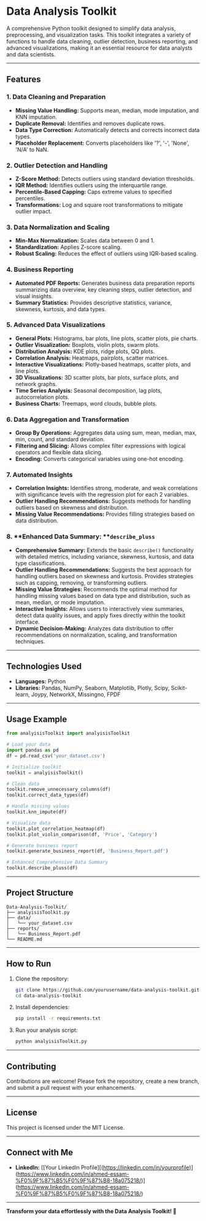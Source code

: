 # Data Analysis Toolkit

A comprehensive Python toolkit designed to simplify data analysis, preprocessing, and visualization tasks. This toolkit integrates a variety of functions to handle data cleaning, outlier detection, business reporting, and advanced visualizations, making it an essential resource for data analysts and data scientists.

---

## **Features**

### 1. **Data Cleaning and Preparation**

- **Missing Value Handling:** Supports mean, median, mode imputation, and KNN imputation.
- **Duplicate Removal:** Identifies and removes duplicate rows.
- **Data Type Correction:** Automatically detects and corrects incorrect data types.
- **Placeholder Replacement:** Converts placeholders like '?', '-', 'None', 'N/A' to NaN.

### 2. **Outlier Detection and Handling**

- **Z-Score Method:** Detects outliers using standard deviation thresholds.
- **IQR Method:** Identifies outliers using the interquartile range.
- **Percentile-Based Capping:** Caps extreme values to specified percentiles.
- **Transformations:** Log and square root transformations to mitigate outlier impact.

### 3. **Data Normalization and Scaling**

- **Min-Max Normalization:** Scales data between 0 and 1.
- **Standardization:** Applies Z-score scaling.
- **Robust Scaling:** Reduces the effect of outliers using IQR-based scaling.

### 4. **Business Reporting**

- **Automated PDF Reports:** Generates business data preparation reports summarizing data overview, key cleaning steps, outlier detection, and visual insights.
- **Summary Statistics:** Provides descriptive statistics, variance, skewness, kurtosis, and data types.

### 5. **Advanced Data Visualizations**

- **General Plots:** Histograms, bar plots, line plots, scatter plots, pie charts.
- **Outlier Visualization:** Boxplots, violin plots, swarm plots.
- **Distribution Analysis:** KDE plots, ridge plots, QQ plots.
- **Correlation Analysis:** Heatmaps, pairplots, scatter matrices.
- **Interactive Visualizations:** Plotly-based heatmaps, scatter plots, and line plots.
- **3D Visualizations:** 3D scatter plots, bar plots, surface plots, and network graphs.
- **Time Series Analysis:** Seasonal decomposition, lag plots, autocorrelation plots.
- **Business Charts:** Treemaps, word clouds, bubble plots.

### 6. **Data Aggregation and Transformation**

- **Group By Operations:** Aggregates data using sum, mean, median, max, min, count, and standard deviation.
- **Filtering and Slicing:** Allows complex filter expressions with logical operators and flexible data slicing.
- **Encoding:** Converts categorical variables using one-hot encoding.

### 7. **Automated Insights**

- **Correlation Insights:** Identifies strong, moderate, and weak correlations with significance levels with the regression plot for each 2 variables.
- **Outlier Handling Recommendations:** Suggests methods for handling outliers based on skewness and distribution.
- **Missing Value Recommendations:** Provides filling strategies based on data distribution.

### 8. \*\*Enhanced Data Summary: \*\***`describe_pluss`**

- **Comprehensive Summary:** Extends the basic `describe()` functionality with detailed metrics, including variance, skewness, kurtosis, and data type classifications.
- **Outlier Handling Recommendations:** Suggests the best approach for handling outliers based on skewness and kurtosis. Provides strategies such as capping, removing, or transforming outliers.
- **Missing Value Strategies:** Recommends the optimal method for handling missing values based on data type and distribution, such as mean, median, or mode imputation.
- **Interactive Insights:** Allows users to interactively view summaries, detect data quality issues, and apply fixes directly within the toolkit interface.
- **Dynamic Decision-Making:** Analyzes data distribution to offer recommendations on normalization, scaling, and transformation techniques.

---

## **Technologies Used**

- **Languages:** Python
- **Libraries:** Pandas, NumPy, Seaborn, Matplotlib, Plotly, Scipy, Scikit-learn, Joypy, NetworkX, Missingno, FPDF

---

## **Usage Example**

```python
from analyisisToolkit import analyisisToolkit

# Load your data
import pandas as pd
df = pd.read_csv('your_dataset.csv')

# Initialize toolkit
toolkit = analyisisToolkit()

# Clean data
toolkit.remove_unnecessary_columns(df)
toolkit.correct_data_types(df)

# Handle missing values
toolkit.knn_impute(df)

# Visualize data
toolkit.plot_correlation_heatmap(df)
toolkit.plot_violin_comparison(df, 'Price', 'Category')

# Generate business report
toolkit.generate_business_report(df, 'Business_Report.pdf')

# Enhanced Comprehensive Data Summary
toolkit.describe_pluss(df)
```

---

## **Project Structure**

```
Data-Analysis-Toolkit/
├── analyisisToolkit.py
├── data/
│   └── your_dataset.csv
├── reports/
│   └── Business_Report.pdf
└── README.md
```

---

## **How to Run**

1. Clone the repository:
   ```bash
   git clone https://github.com/yourusername/data-analysis-toolkit.git
   cd data-analysis-toolkit
   ```
2. Install dependencies:
   ```bash
   pip install -r requirements.txt
   ```
3. Run your analysis script:
   ```bash
   python analyisisToolkit.py
   ```

---

## **Contributing**

Contributions are welcome! Please fork the repository, create a new branch, and submit a pull request with your enhancements.

---

## **License**

This project is licensed under the MIT License.

---

## **Connect with Me**

- **LinkedIn:** [[Your LinkedIn Profile][([https://linkedin.com/in/yourprofile)](https://www.linkedin.com/feed/?trk=404_page)](https://www.linkedin.com/in/ahmed-essam-%F0%9F%87%B5%F0%9F%87%B8-18a075218/)](https://www.linkedin.com/in/ahmed-essam-%F0%9F%87%B5%F0%9F%87%B8-18a075218/)
---

**Transform your data effortlessly with the Data Analysis Toolkit! 🚀**

